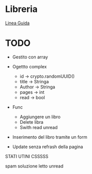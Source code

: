 # Libreria


[Linea Guida](https://www.theodinproject.com/lessons/node-path-javascript-library)


# TODO

- Gestito con array

- Ogettto complex
    - id -> crypto.randomUUID()
    - title -> Stringa
    - Author -> Stringa
    - pages -> int
    - read -> bool

- Func
    - Aggiungere un libro
    - Delete libra
    - Swith read unread

- Inserimento del libro tramite un form
- Update senza refrash della pagina

STATI UTINI CSSSSS


spam soluzione letto unread


